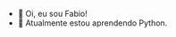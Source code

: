 - 👋 Oi, eu sou Fabio!
- 🌱 Atualmente estou aprendendo Python.

<!---
fabioskb/fabioskb is a ✨ special ✨ repository because its `README.md` (this file) appears on your GitHub profile.
You can click the Preview link to take a look at your changes.
--->
